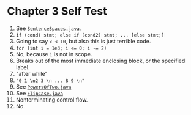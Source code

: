 # Chapter 3 Self Test

1. See [`SentenceSpaces.java`](SentenceSpaces.java).
2. `if (cond) stmt; else if (cond2) stmt; ... [else stmt;]`
3. Going to say `x < 10`, but also this is just terrible code.
4. `for (int i = 1e3; i <= 0; i -= 2)`
5. No, because `i` is not in scope.
6. Breaks out of the most immediate enclosing block, or the specified label.
7. "after while"
8. `"0 1 \n2 3 \n ... 8 9 \n"`
9. See [`PowersOfTwo.java`](PowersOfTwo.java)
10. See [`FlipCase.java`](FlipCase.java)
11. Nonterminating control flow.
12. No.
